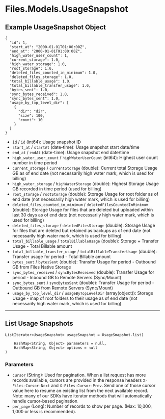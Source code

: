 # Files.Models.UsageSnapshot

## Example UsageSnapshot Object

```
{
  "id": 1,
  "start_at": "2000-01-01T01:00:00Z",
  "end_at": "2000-01-01T01:00:00Z",
  "high_water_user_count": 1,
  "current_storage": 1.0,
  "high_water_storage": 1.0,
  "root_storage": 1.0,
  "deleted_files_counted_in_minimum": 1.0,
  "deleted_files_storage": 1.0,
  "total_billable_usage": 1.0,
  "total_billable_transfer_usage": 1.0,
  "bytes_sent": 1.0,
  "sync_bytes_received": 1.0,
  "sync_bytes_sent": 1.0,
  "usage_by_top_level_dir": [
    {
      "dir": "dir",
      "size": 100,
      "count": 10
    }
  ]
}
```

* `id` / `id`  (int64): Usage snapshot ID
* `start_at` / `startAt`  (date-time): Usage snapshot start date/time
* `end_at` / `endAt`  (date-time): Usage snapshot end date/time
* `high_water_user_count` / `highWaterUserCount`  (int64): Highest user count number in time period
* `current_storage` / `currentStorage`  (double): Current total Storage Usage GB as of end date (not necessarily high water mark, which is used for billing)
* `high_water_storage` / `highWaterStorage`  (double): Highest Storage Usage GB recorded in time period (used for billing)
* `root_storage` / `rootStorage`  (double): Storage Usage for root folder as of end date (not necessarily high water mark, which is used for billing)
* `deleted_files_counted_in_minimum` / `deletedFilesCountedInMinimum`  (double): Storage Usage for files that are deleted but uploaded within last 30 days as of end date (not necessarily high water mark, which is used for billing)
* `deleted_files_storage` / `deletedFilesStorage`  (double): Storage Usage for files that are deleted but retained as backups as of end date (not necessarily high water mark, which is used for billing)
* `total_billable_usage` / `totalBillableUsage`  (double): Storage + Transfer Usage - Total Billable amount
* `total_billable_transfer_usage` / `totalBillableTransferUsage`  (double): Transfer usage for period - Total Billable amount
* `bytes_sent` / `bytesSent`  (double): Transfer Usage for period - Outbound GB from Files Native Storage
* `sync_bytes_received` / `syncBytesReceived`  (double): Transfer Usage for period - Inbound GB to Remote Servers (Sync/Mount)
* `sync_bytes_sent` / `syncBytesSent`  (double): Transfer Usage for period - Outbound GB from Remote Servers (Sync/Mount)
* `usage_by_top_level_dir` / `usageByTopLevelDir`  (array(object)): Storage Usage - map of root folders to their usage as of end date (not necessarily high water mark, which is used for billing)


---

## List Usage Snapshots

```
ListIterator<UsageSnapshot> usageSnapshot = UsageSnapshot.list(
    
    HashMap<String, Object> parameters = null,
    HashMap<String, Object> options = null
)
```

### Parameters

* `cursor` (String): Used for pagination.  When a list request has more records available, cursors are provided in the response headers `X-Files-Cursor-Next` and `X-Files-Cursor-Prev`.  Send one of those cursor value here to resume an existing list from the next available record.  Note: many of our SDKs have iterator methods that will automatically handle cursor-based pagination.
* `per_page` (Long): Number of records to show per page.  (Max: 10,000, 1,000 or less is recommended).
